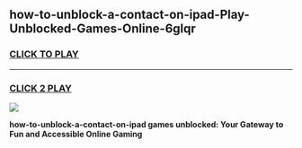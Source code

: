 
## how-to-unblock-a-contact-on-ipad-Play-Unblocked-Games-Online-6glqr
<h3>
<a href="https://premium76.site?title=how-to-unblock-a-contact-on-ipad&ref=25A">CLICK TO PLAY</a></h3>
<hr>

<h3>
<a href="https://premium76.site?title=how-to-unblock-a-contact-on-ipad&ref=25A">CLICK 2 PLAY</a>
  
</h3>

<a href="https://premium76.site?title=how-to-unblock-a-contact-on-ipad&ref=25A"><img src="https://clearcache.store/games.png"></a>


**how-to-unblock-a-contact-on-ipad games unblocked: Your Gateway to Fun and Accessible Online Gaming**
